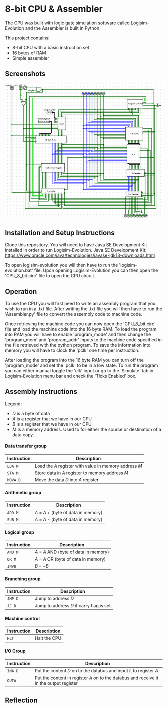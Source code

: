 # 8-bit CPU & Assembler
The CPU was built with logic gate simulation software called Logisim-Evolution and the Assembler is built in Python.

This project contains:
* 8-bit CPU with a basic instruction set
* 16 bytes of RAM
* Simple assembler

## Screenshots
![8bitcpu showcase](Screenshots/8bitcpu.PNG)

## Installation and Setup Instructions
Clone this repository. You will need to have Java SE Development Kit installed in order to run Logisim-Evolution. Java SE Development Kit: https://www.oracle.com/java/technologies/javase-jdk13-downloads.html

To open logisim-evolution you will then have to run the 'logisim-evolution.bat' file. Upon opening Logisim-Evolution you can then open the 'CPU_8_bit.circ' file to open the CPU circuit.

## Operation
To use the CPU you will first need to write an assembly program that you wish to run in a .txt file. After writing the .txt file you will then have to run the 'Assembler.py' file to convert the assembly code to machine code. 

Once retrieving the machine code you can now open the 'CPU_8_bit.circ' file and load the machine code into the 16 byte RAM. To load the program into RAM you will have to enable 'program_mode' and then change the 'program_mem' and 'program_addr' inputs to the machine code specified in the file retrieved with the python program. To save the information into memory you will have to clock the 'pclk' one time per instruction.

After loading the program into the 16 byte RAM you can turn off the 'program_mode' and set the 'pclk' to be in a low state. To run the program you can either manual toggle the 'clk' input or go to the 'Simulate' tab in Logisim-Evolution menu bar and check the 'Ticks Enabled' box.

## Assembly Instructions

Legend:
* _D_ is a byte of data
* _A_ is a register that we have in our CPU
* _B_ is a register that we have in our CPU
* _M_ is a memory address. Used to for either the source or destination of a data copy.

#### Data transfer group
| Instruction   | Description                                                |
|---------------|------------------------------------------------------------|
| `LDA M`       | Load the _A_ register with value in memory address _M_     |
| `STA M`       | Store data in _A_ register to memory address _M_           |
| `MOVA D`      | Move the data _D_ into _A_ register                        |

#### Arithmetic group
| Instruction   | Description                   		|
|---------------|---------------------------------------|
| `ADD M`       | _A_ = _A_ + (byte of data in memory)	|
| `SUB M`       | _A_ = _A_ - (byte of data in memory)	|

#### Logical group
| Instruction   | Description                            |
|---------------|----------------------------------------|
| `AND M`       | _A_ = _A_ AND (byte of data in memory) |
| `OR M`       	| _A_ = _A_ OR (byte of data in memory)  |
| `INVB`      	| _B_ = _~B_							 |

#### Branching group
| Instruction   | Description                               |
|---------------|-------------------------------------------|
| `JMP D`       | Jump to address _D_     					|
| `JC D`       	| Jump to address _D_ if carry flag is set  |

#### Machine control
| Instruction   | Description      |
|---------------|------------------|
| `HLT`       	| Halt the CPU     |

#### I/O Group
| Instruction   | Description      																			|
|---------------|-------------------------------------------------------------------------------------------|
| `INA D`      	| Put the content _D_ on to the databus and input it to register _A_						| 
| `OUTA`    	| Put the content in register _A_ on to the databus and receive it in the output register   |

## Reflection
